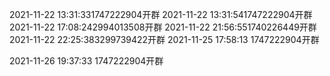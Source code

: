 2021-11-22 13:31:331747222904开群
2021-11-22 13:31:541747222904开群
2021-11-22 17:08:242994013508开群
2021-11-22 21:56:551740226449开群
2021-11-22 22:25:383299739422开群
2021-11-25 17:58:13 1747222904开群

2021-11-26 19:37:33 1747222904开群

